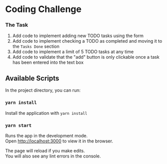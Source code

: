 # Coding Challenge

### The Task

1. Add code to implement adding new TODO tasks using the form
2. Add code to implement checking a TODO as completed and moving it to the `Tasks Done` section
3. Add code to implement a limit of 5 TODO tasks at any time
4. Add code to validate that the "add" button is only clickable once a task has been entered into the text box

## Available Scripts

In the project directory, you can run:

### `yarn install`

Install the application with `yarn install`

### `yarn start`

Runs the app in the development mode.\
Open [http://localhost:3000](http://localhost:3000) to view it in the browser.

The page will reload if you make edits.\
You will also see any lint errors in the console.

